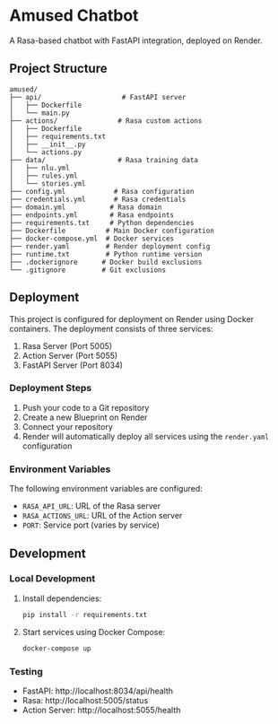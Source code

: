 # Amused Chatbot

A Rasa-based chatbot with FastAPI integration, deployed on Render.

## Project Structure

```
amused/
├── api/                    # FastAPI server
│   ├── Dockerfile
│   └── main.py
├── actions/               # Rasa custom actions
│   ├── Dockerfile
│   ├── requirements.txt
│   ├── __init__.py
│   └── actions.py
├── data/                  # Rasa training data
│   ├── nlu.yml
│   ├── rules.yml
│   └── stories.yml
├── config.yml            # Rasa configuration
├── credentials.yml       # Rasa credentials
├── domain.yml           # Rasa domain
├── endpoints.yml        # Rasa endpoints
├── requirements.txt     # Python dependencies
├── Dockerfile          # Main Docker configuration
├── docker-compose.yml  # Docker services
├── render.yaml         # Render deployment config
├── runtime.txt         # Python runtime version
├── .dockerignore      # Docker build exclusions
└── .gitignore         # Git exclusions
```

## Deployment

This project is configured for deployment on Render using Docker containers. The deployment consists of three services:

1. Rasa Server (Port 5005)
2. Action Server (Port 5055)
3. FastAPI Server (Port 8034)

### Deployment Steps

1. Push your code to a Git repository
2. Create a new Blueprint on Render
3. Connect your repository
4. Render will automatically deploy all services using the `render.yaml` configuration

### Environment Variables

The following environment variables are configured:

- `RASA_API_URL`: URL of the Rasa server
- `RASA_ACTIONS_URL`: URL of the Action server
- `PORT`: Service port (varies by service)

## Development

### Local Development

1. Install dependencies:
   ```bash
   pip install -r requirements.txt
   ```

2. Start services using Docker Compose:
   ```bash
   docker-compose up
   ```

### Testing

- FastAPI: http://localhost:8034/api/health
- Rasa: http://localhost:5005/status
- Action Server: http://localhost:5055/health 